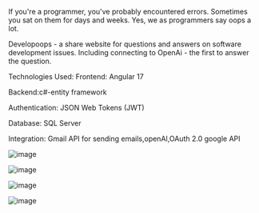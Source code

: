 If you're a programmer, you've probably encountered errors.
Sometimes you sat on them for days and weeks.
Yes, we as programmers say oops a lot. 


Developoops - a share website for questions and answers on software development issues.
Including connecting to OpenAi - the first to answer the question.







Technologies Used:
Frontend: Angular 17

Backend:c#-entity framework

Authentication: JSON Web Tokens (JWT)

Database: SQL Server

Integration: Gmail API for sending emails,openAI,OAuth 2.0 google API

![image](https://github.com/DvoriProgrammer/C-Sharp-Angular-Develooops-project/assets/146278969/107c4ac4-dc8c-49b1-a300-2d52700e6914)

![image](https://github.com/DvoriProgrammer/C-Sharp-Angular-Develooops-project/assets/146278969/b848cdc0-c43a-4f69-a376-8351367a7197)


![image](https://github.com/DvoriProgrammer/C-Sharp-Angular-Develooops-project/assets/146278969/0c4d09a0-d09e-40bf-bc45-9f5605f7cdfb)



![image](https://github.com/DvoriProgrammer/C-Sharp-Angular-Develooops-project/assets/146278969/222ccc82-14cd-4b0d-80ca-c703b2c5e8b6)

